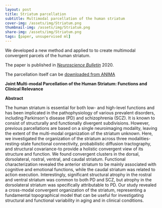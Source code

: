 ```yaml
---
layout: post
title: Striatum parcellation
subtitle: Multimodal parcellation of the human striatum
cover-img: /assets/img/Striatum.png
thumbnail-img: /assets/img/Striatum.png
share-img: /assets/img/Striatum.png
tags: [paper, unsupervised ml]
---
```


We developed a new method and applied to to create multimodal convergent parcels of the human striatum.

The paper is published in [*Neuroscience Bulletin*](https://pubmed.ncbi.nlm.nih.gov/32700142/) 2020.

The parcellation itself can be [downloaded from ANIMA](https://anima.inm7.de/studies/Liu_striatum_2020)

**Joint Multi-modal Parcellation of the Human Striatum: Functions and Clinical Relevance**

**Abstract**

The human striatum is essential for both low- and high-level functions and has been implicated in the pathophysiology of various prevalent disorders, including Parkinson's disease (PD) and schizophrenia (SCZ). It is known to consist of structurally and functionally divergent subdivisions. However, previous parcellations are based on a single neuroimaging modality, leaving the extent of the multi-modal organization of the striatum unknown. Here, we investigated the organization of the striatum across three modalities-resting-state functional connectivity, probabilistic diffusion tractography, and structural covariance-to provide a holistic convergent view of its structure and function. We found convergent clusters in the dorsal, dorsolateral, rostral, ventral, and caudal striatum. Functional characterization revealed the anterior striatum to be mainly associated with cognitive and emotional functions, while the caudal striatum was related to action execution. Interestingly, significant structural atrophy in the rostral and ventral striatum was common to both PD and SCZ, but atrophy in the dorsolateral striatum was specifically attributable to PD. Our study revealed a cross-modal convergent organization of the striatum, representing a fundamental topographical model that can be useful for investigating structural and functional variability in aging and in clinical conditions.
